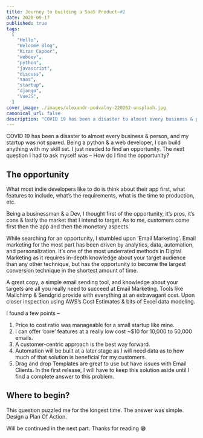 ```yaml
---
title: Journey to building a SaaS Product–#1
date: 2020-09-17
published: true
tags:
  [
    "Hello",
    "Welcome Blog",
    "Kiran Capoor",
    "webdev",
    "python",
    "javascript",
    "discuss",
    "saas",
    "startup",
    "django",
    "VueJS",
  ]
cover_image: ./images/alexandr-podvalny-220262-unsplash.jpg
canonical_url: false
description: "COVID 19 has been a disaster to almost every business & person, and my startup was not spared. Being a python & a web developer, I can build anything with my skill set."
---
```


COVID 19 has been a disaster to almost every business & person, and my startup was not spared. Being a python & a web developer, I can build anything with my skill set. I just needed to find an opportunity.
The next question I had to ask myself was –
How do I find the opportunity?

## The opportunity

What most indie developers like to do is think about their app first, what features to include, what’s the requirements, what is the time to production, etc.

Being a businessman & a Dev, I thought first of the opportunity, it’s pros, it’s cons & lastly the market that I intend to target. As to me, customers come first then the app and then the monetary aspects.

While searching for an opportunity, I stumbled upon ‘Email Marketing’. Email marketing for the most part has been driven by analytics, data, automation, and personalization. It’s one of the most underrated methods in Digital Marketing as it requires in-depth knowledge about your target audience than any other technique, but has the opportunity to become the largest conversion technique in the shortest amount of time.

A great copy, a simple email sending tool, and knowledge about your targets are all you really need to succeed at Email Marketing.
Tools like Mailchimp & Sendgrid provide with everything at an extravagant cost. Upon closer inspection using AWS’s Cost Estimates & bits of Excel data modeling.

I found a few points –

1. Price to cost ratio was manageable for a small startup like mine.
2. I can offer ‘core’ features at a really low cost ~\$10 for 10,000 to 50,000 emails.
3. A customer-centric approach is the best way forward.
4. Automation will be built at a later stage as I will need data as to how much of that solution is beneficial for my customers.
5. Drag and drop Templates are great to use but have issues with Email Clients. In the first release, I will have to keep this solution aside until I find a complete answer to this problem.

## Where to begin?

This question puzzled me for the longest time. The answer was simple. Design a Plan Of Action.

Will be continued in the next part. Thanks for reading 😁
